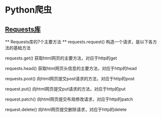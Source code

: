 # Python爬虫
## [Requests库](http://www.python-requests.org)

** Requests库的7个主要方法 **
requests.request() 构造一个请求，是以下各方法的基础方法

requests.get() 获取html网页的主要方法，对应于http的get

requests.head() 获取html网页头信息的主要方法，对应于http的head

requests.post() 向html网页提交post请求的方法，对应于http的post

request.put() 向html网页提交put请求的方法，对应于http的put

request.patch() 向html网页提交布局修改请求，对应于http的patch

request.delete() 向html网页提交删除请求，对应于http的delete


